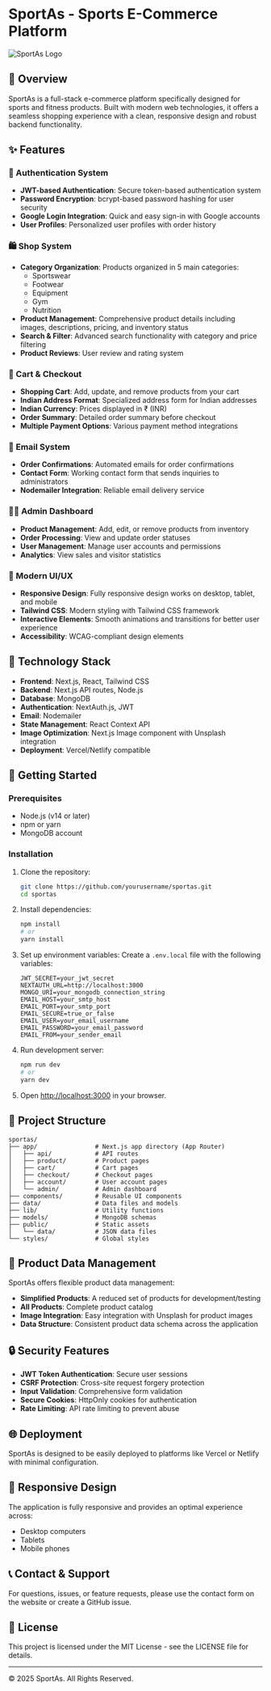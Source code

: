 # SportAs - Sports E-Commerce Platform

![SportAs Logo](public/logo.svg)

## 🚀 Overview

SportAs is a full-stack e-commerce platform specifically designed for sports and fitness products. Built with modern web technologies, it offers a seamless shopping experience with a clean, responsive design and robust backend functionality.

## ✨ Features

### 🔐 Authentication System
- **JWT-based Authentication**: Secure token-based authentication system
- **Password Encryption**: bcrypt-based password hashing for user security
- **Google Login Integration**: Quick and easy sign-in with Google accounts
- **User Profiles**: Personalized user profiles with order history

### 🛍️ Shop System
- **Category Organization**: Products organized in 5 main categories:
  - Sportswear
  - Footwear
  - Equipment
  - Gym
  - Nutrition
- **Product Management**: Comprehensive product details including images, descriptions, pricing, and inventory status
- **Search & Filter**: Advanced search functionality with category and price filtering
- **Product Reviews**: User review and rating system

### 🛒 Cart & Checkout
- **Shopping Cart**: Add, update, and remove products from your cart
- **Indian Address Format**: Specialized address form for Indian addresses
- **Indian Currency**: Prices displayed in ₹ (INR)
- **Order Summary**: Detailed order summary before checkout
- **Multiple Payment Options**: Various payment method integrations

### 📧 Email System
- **Order Confirmations**: Automated emails for order confirmations
- **Contact Form**: Working contact form that sends inquiries to administrators
- **Nodemailer Integration**: Reliable email delivery service

### 👨‍💼 Admin Dashboard
- **Product Management**: Add, edit, or remove products from inventory
- **Order Processing**: View and update order statuses
- **User Management**: Manage user accounts and permissions
- **Analytics**: View sales and visitor statistics

### 🎨 Modern UI/UX
- **Responsive Design**: Fully responsive design works on desktop, tablet, and mobile
- **Tailwind CSS**: Modern styling with Tailwind CSS framework
- **Interactive Elements**: Smooth animations and transitions for better user experience
- **Accessibility**: WCAG-compliant design elements

## 🔧 Technology Stack

- **Frontend**: Next.js, React, Tailwind CSS
- **Backend**: Next.js API routes, Node.js
- **Database**: MongoDB
- **Authentication**: NextAuth.js, JWT
- **Email**: Nodemailer
- **State Management**: React Context API
- **Image Optimization**: Next.js Image component with Unsplash integration
- **Deployment**: Vercel/Netlify compatible

## 🚀 Getting Started

### Prerequisites
- Node.js (v14 or later)
- npm or yarn
- MongoDB account

### Installation

1. Clone the repository:
   ```bash
   git clone https://github.com/yourusername/sportas.git
   cd sportas
   ```

2. Install dependencies:
   ```bash
   npm install
   # or
   yarn install
   ```

3. Set up environment variables:
   Create a `.env.local` file with the following variables:
   ```
   JWT_SECRET=your_jwt_secret
   NEXTAUTH_URL=http://localhost:3000
   MONGO_URI=your_mongodb_connection_string
   EMAIL_HOST=your_smtp_host
   EMAIL_PORT=your_smtp_port
   EMAIL_SECURE=true_or_false
   EMAIL_USER=your_email_username
   EMAIL_PASSWORD=your_email_password
   EMAIL_FROM=your_sender_email
   ```

4. Run development server:
   ```bash
   npm run dev
   # or
   yarn dev
   ```

5. Open [http://localhost:3000](http://localhost:3000) in your browser.

## 📁 Project Structure

```
sportas/
├── app/                # Next.js app directory (App Router)
│   ├── api/            # API routes
│   ├── product/        # Product pages
│   ├── cart/           # Cart pages
│   ├── checkout/       # Checkout pages
│   ├── account/        # User account pages
│   └── admin/          # Admin dashboard
├── components/         # Reusable UI components
├── data/               # Data files and models
├── lib/                # Utility functions
├── models/             # MongoDB schemas
├── public/             # Static assets
│   └── data/           # JSON data files
└── styles/             # Global styles
```

## 📝 Product Data Management

SportAs offers flexible product data management:

- **Simplified Products**: A reduced set of products for development/testing
- **All Products**: Complete product catalog
- **Image Integration**: Easy integration with Unsplash for product images
- **Data Structure**: Consistent product data schema across the application

## 🔒 Security Features

- **JWT Token Authentication**: Secure user sessions
- **CSRF Protection**: Cross-site request forgery protection
- **Input Validation**: Comprehensive form validation
- **Secure Cookies**: HttpOnly cookies for authentication
- **Rate Limiting**: API rate limiting to prevent abuse

## 🌐 Deployment

SportAs is designed to be easily deployed to platforms like Vercel or Netlify with minimal configuration.

## 📱 Responsive Design

The application is fully responsive and provides an optimal experience across:
- Desktop computers
- Tablets
- Mobile phones

## 📞 Contact & Support

For questions, issues, or feature requests, please use the contact form on the website or create a GitHub issue.

## 📄 License

This project is licensed under the MIT License - see the LICENSE file for details.

---

© 2025 SportAs. All Rights Reserved.
